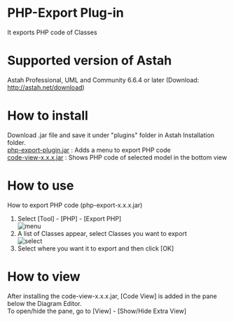 PHP-Export Plug-in
==========
It exports PHP code of Classes  

Supported version of Astah
==========
Astah Professional, UML and Community 6.6.4 or later (Download: http://astah.net/download)  

How to install
==========
Download .jar file and save it under "plugins" folder in Astah Installation folder.  
[php-export-plugin.jar](https://s3.amazonaws.com/astah_plugins/php-export-plugin-1.0.4.jar "php-export-plugin") : Adds a menu to export PHP code  
[code-view-x.x.x.jar](https://s3.amazonaws.com/astah_plugins/code-view-plugin-1.0.1.jar "code-view-plugin") : Shows PHP code of selected model in the bottom view  

How to use
==========
How to export PHP code (php-export-x.x.x.jar)  
1. Select [Tool] - [PHP] - [Export PHP]  
![menu](https://raw.github.com/tobitobita/php-export/master/img/menu.png)  
2. A list of Classes appear, select Classes you want to export  
![select](https://raw.github.com/tobitobita/php-export/master/img/select.png)  
3. Select where you want it to export and then click [OK]  

How to view
==========
After installing the code-view-x.x.x.jar, [Code View] is added in the pane below the Diagram Editor.  
To open/hide the pane, go to [View] - [Show/Hide Extra View]  

